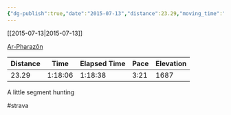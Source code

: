 ```yaml
---
{"dg-publish":true,"date":"2015-07-13","distance":23.29,"moving_time":"1:18:06","elapsed_time":"1:18:38","pace":"3:21","total_elevation_gain":1687,"url":"https://www.strava.com/activities/345566592","permalink":"/01-personal/strava/2015-07-13-ar-pharazon/","dgPassFrontmatter":true}
---
```



[[2015-07-13\|2015-07-13]]

[Ar-Pharazôn](https://www.strava.com/activities/345566592)

| Distance | Time    | Elapsed Time | Pace | Elevation |
| -------- | ------- | ------------ | ---- | --------- |
| 23.29    | 1:18:06 | 1:18:38      | 3:21 | 1687      |


A little segment hunting

#strava
